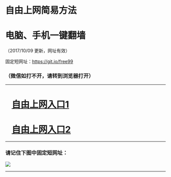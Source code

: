 ﻿# 自由上网简易方法

# 电脑、手机一键翻墙

（2017/10/09 更新，网址有效）

固定短网址：https://git.io/free99

### （微信如打不开，请转到浏览器打开）


***





# &nbsp;&nbsp; <a href="http://ft588530402.fwq-tz-1001.info/fwqtz01.html?t=100900125272 " target="_blank">自由上网入口1</a>
# &nbsp;&nbsp; <a href="http://ft121746695.fwq-tz-1002.info/fwqtz02.html?t=10090017870 " target="_blank">自由上网入口2</a>
***

### 请记住下图中固定短网址：

<img src="https://s3-us-west-2.amazonaws.com/fwq-1001/yjfq-20170905okok.png" /> 


***

